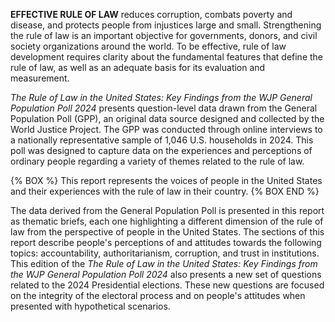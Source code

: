 <b class="c-purple">EFFECTIVE RULE OF LAW</b> reduces corruption, combats poverty and disease, and protects people from injustices large and small. Strengthening the rule of law is an important objective for governments, donors, and civil society organizations around the world. To be effective, rule of law development requires clarity about the fundamental features that define the rule of law, as well as an adequate basis for its evaluation and measurement.

<i>The Rule of Law in the United States: Key Findings from the WJP General Population Poll 2024</i>  presents question-level data drawn from the General Population Poll (GPP), an original data source designed and collected by the World Justice Project. The GPP was conducted through online interviews to a nationally representative sample of 1,046 U.S. households in 2024. This poll was designed to capture data on the experiences and perceptions of ordinary people regarding a variety of themes related to the rule of law.

{% BOX %}
This report represents the voices of people in the United States and their experiences with the rule of law in their country.
{% BOX END %}

The data derived from the General Population Poll is presented in this report as thematic briefs, each one highlighting a different dimension of the rule of law from the perspective of people in the United States. The sections of this report describe people's perceptions of and attitudes towards the following topics: accountability, authoritarianism, corruption, and trust in institutions. This edition of the <i>The Rule of Law in the United States: Key Findings from the WJP General Population Poll 2024</i> also presents a new set of questions related to the 2024 Presidential elections. These new questions are focused on the integrity of the electoral process and on people's attitudes when presented with hypothetical scenarios.